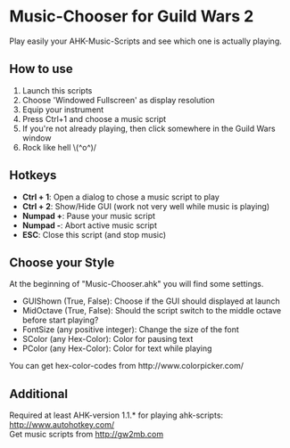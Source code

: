 # Music-Chooser for Guild Wars 2
Play easily your AHK-Music-Scripts and see which one is actually playing.

## How to use
<ol>
<li>Launch this scripts</li>
<li>Choose 'Windowed Fullscreen' as display resolution</li>
<li>Equip your instrument</li>
<li>Press Ctrl+1 and choose a music script</li>
<li>If you're not already playing, then click somewhere in the Guild Wars window</li>
<li>Rock like hell \(^o^)/</li>
</ol>

## Hotkeys
<ul>
<li><b>Ctrl + 1</b>: Open a dialog to chose a music script to play</li>
<li><b>Ctrl + 2</b>: Show/Hide GUI	(work not very well while music is playing)</li>
<li><b>Numpad +</b>: Pause your music script</li>
<li><b>Numpad -</b>: Abort active music script</li>
<li><b>ESC</b>: Close this script (and stop music)</li>
</ul>

## Choose your Style
At the beginning of "Music-Chooser.ahk" you will find some settings.
<ul>
<li>GUIShown (True, False): Choose if the GUI should displayed at launch</li>
<li>MidOctave (True, False): Should the script switch to the middle octave before start playing?</li>
<li>FontSize (any positive integer): Change the size of the font</li>
<li>SColor (any Hex-Color): Color for pausing text</li>
<li>PColor (any Hex-Color): Color for text while playing</li>
</ul>
You can get hex-color-codes from http://www.colorpicker.com/

## Additional
Required at least AHK-version 1.1.* for playing ahk-scripts: http://www.autohotkey.com/<br>
Get music scripts from http://gw2mb.com
